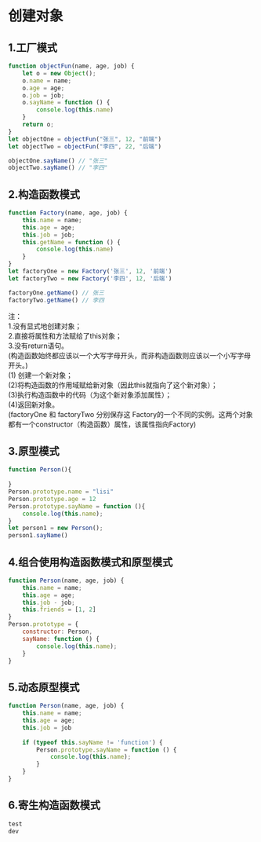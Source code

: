 # 创建对象

## 1.工厂模式

```javascript
function objectFun(name, age, job) {
    let o = new Object();
    o.name = name;
    o.age = age;
    o.job = job;
    o.sayName = function () {
        console.log(this.name)
    }
    return o;
}
let objectOne = objectFun("张三", 12, "前端")
let objectTwo = objectFun("李四", 22, "后端")

objectOne.sayName() // "张三"
objectTwo.sayName() // "李四"
```

## 2.构造函数模式

```javascript
function Factory(name, age, job) {
    this.name = name;
    this.age = age;
    this.job = job;
    this.getName = function () {
        console.log(this.name)
    }
}
let factoryOne = new Factory('张三', 12, '前端')
let factoryTwo = new Factory('李四', 12, '后端')

factoryOne.getName() // 张三
factoryTwo.getName() // 李四
```
注：  
1.没有显式地创建对象；  
2.直接将属性和方法赋给了this对象；  
3.没有return语句。  
(构造函数始终都应该以一个大写字母开头，而非构造函数则应该以一个小写字母开头。)  
(1) 创建一个新对象；  
(2)将构造函数的作用域赋给新对象（因此this就指向了这个新对象）；  
(3)执行构造函数中的代码（为这个新对象添加属性）；  
(4)返回新对象。  
(factoryOne 和 factoryTwo 分别保存这 Factory的一个不同的实例。这两个对象都有一个constructor（构造函数）属性，该属性指向Factory)

## 3.原型模式
```javascript
function Person(){
    
}
Person.prototype.name = "lisi"
Person.prototype.age = 12
Person.prototype.sayName = function (){
    console.log(this.name);
}
let person1 = new Person();
person1.sayName()
```

## 4.组合使用构造函数模式和原型模式
```javascript
function Person(name, age, job) {
    this.name = name;
    this.age = age;
    this.job - job;
    this.friends = [1, 2]
}
Person.prototype = {
    constructor: Person,
    sayName: function () {
        console.log(this.name);
    }
}
```

## 5.动态原型模式
```javascript
function Person(name, age, job) {
    this.name = name;
    this.age = age;
    this.job = job
    
    if (typeof this.sayName != 'function') {
        Person.prototype.sayName = function () {
            console.log(this.name);
        }
    }
}
```

## 6.寄生构造函数模式
```javascript
test 
dev
```
